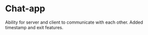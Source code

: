 # Chat-app

Ability for server and client to communicate with each other. Added timestamp and exit features.
